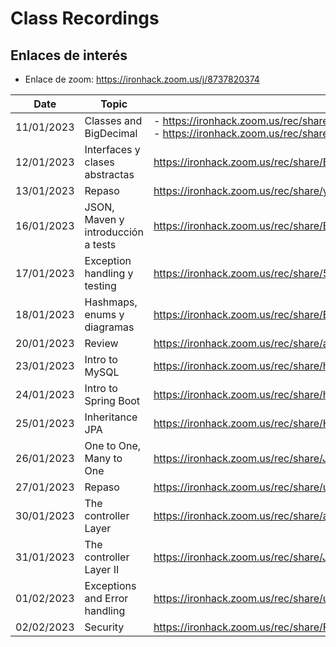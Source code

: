 # Class Recordings

## Enlaces de interés

- Enlace de zoom: https://ironhack.zoom.us/j/8737820374

| Date       | Topic                              | Link                                                         |
| ---------- | ---------------------------------- | ------------------------------------------------------------ |
| 11/01/2023 | Classes and BigDecimal             | - https://ironhack.zoom.us/rec/share/1QK7yGnKU6Gs4wGIuMY9t-p3Wfjr5m8DSaea31KFOnn5GJcfTIdjpjn_VOx1fnf1.pd8RulZooJAXRIPZ <br />- https://ironhack.zoom.us/rec/share/AOan2kReqQZlbHDaOYvyQ0-uJhkrpV1NwHQ3z9NSfnP7O6tqN4V7YyvGzt0X2Jdr.XaBrDu_1TwKnSzxk |
| 12/01/2023 | Interfaces y clases abstractas     | https://ironhack.zoom.us/rec/share/BAVM7Ob3hKkZdk55Bq5Tc1jxP0jIIpTjR1IN6JXn5Pj5yfPuGr9hH-iEPcyYWMMi.QfsNJx3msUUcVt3u |
| 13/01/2023 | Repaso                             | https://ironhack.zoom.us/rec/share/yU76dd2KTYpnYeuk8k8H99t9kYkcVDgCoZWd8t3f9bccDYfUda0yLk0n7ymvxzeD.aq7zsIJWv82v58h8 |
| 16/01/2023 | JSON, Maven y introducción a tests | https://ironhack.zoom.us/rec/share/Baio04jJgWBk4v2caopzWA5SXP3D2prKvqs3Yb_c_9naRE-ABH-EBBtQ569LP9F7.jtB2CZhgpXheOHG6 |
| 17/01/2023 | Exception handling y testing       | https://ironhack.zoom.us/rec/share/5An8FJV214bv3AyQROBVILGwOAXXX9tjla0lX1zcIUZRiyqzuekkbIHhjsWGVETM.DNKzlbY0MLMWDGZV |
| 18/01/2023 | Hashmaps, enums y diagramas        | https://ironhack.zoom.us/rec/share/BhK1xO8ERI3zefkzsHwswSdd7c7ZVNkKQY2jCjKkGX0uIkf3o5bMvC8ruO6wYDYY.kFDdZYH-43e3ZhKJ |
| 20/01/2023 | Review                             | https://ironhack.zoom.us/rec/share/a7uEn5-QwHYfY_O7u6Kzs0lxRnTYL1dVrkwoxLHYCpyB1bPrnEhby2nRPU9SgdQ.dQp3cX4wJf1zCylw |
| 23/01/2023 | Intro to MySQL                     | https://ironhack.zoom.us/rec/share/h_UvAwmRXp4ww1qeVlHhF4TFtFykgj8BKorrfXkmQj4hfUn5UadqB0JIgKW18tqw.8j-KtcUyNJDRKxZK |
| 24/01/2023 | Intro to Spring Boot               | https://ironhack.zoom.us/rec/share/h6ECSvWRpKgn6OeHTJQDqOC_k0J0fRbE2cy8u8_F3p01o2m9JgV_k5CFVEACJbWk.eF6dheTdlyTbnQ56 |
| 25/01/2023 | Inheritance JPA                    | https://ironhack.zoom.us/rec/share/HfR6nMEtM2W3Nj8v0Pc7nB-K77vP-zfy2nZN_6LPunWIfOLea7yHzyhFkOorRVa7.KEK_gG8JB6E3P6GU |
| 26/01/2023 | One to One, Many to One            | https://ironhack.zoom.us/rec/share/JPNSE7O9RJSdB85vC3ZvPDzm2rgJAWAlPcImomcHJ_A0CHEa-tOGcvjUybKrri_m.GnHX3zEi0Q4OlZP3 |
| 27/01/2023 | Repaso                             | https://ironhack.zoom.us/rec/share/uRcYVds1WXvJqIZMYlyDAaDCdZKpu22gmkPQzGqhPejL8bSbXPLx_WYkeoJe6crN.7BEmnMOqMUXn4Yjk |
| 30/01/2023 | The controller Layer               | https://ironhack.zoom.us/rec/share/aumuJ41noJeTEfBeuskTBTcUdgUmMY1-VhWaMRV49XCzVSBjBdU55lkg-ucxomCu.pLCZont7oTfAFzgg |
| 31/01/2023 | The controller Layer II            | https://ironhack.zoom.us/rec/share/Jw_bR8MXsTUpWmoVDd1qYhbogFvIv5TTeRqnJ3DQgnGgDPd4TFsN-X1krDfHi55G.eztgAoTb41rFKTzP |
| 01/02/2023 | Exceptions and Error handling      | https://ironhack.zoom.us/rec/share/ul1ycgKGfmoMAnrm5-LZ07qCGUfsF9ySWMZpcbCjMOK8JkXel-nVoKr57JgVaFfi.0NKYQbtrLvZMdoUk |
| 02/02/2023 | Security                           | https://ironhack.zoom.us/rec/share/Fg2q04c1SzsCZ-7Jb3azqnr4qoJSkvMmNsckLKQ94FnZ9jQ0Hyt2pNyE17fsirKy.1Za80dIs3hboL-Ml |

